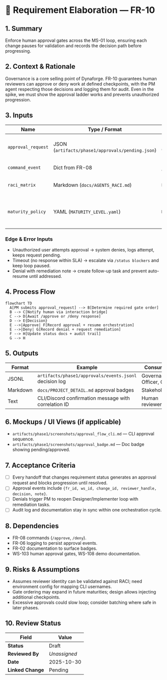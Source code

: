 # 🧩 Requirement Elaboration — FR-10

## 1. Summary
Enforce human approval gates across the MS-01 loop, ensuring each change pauses for validation and records the decision path before progressing.

## 2. Context & Rationale
Governance is a core selling point of Dynaforge. FR-10 guarantees human reviewers can approve or deny work at defined checkpoints, with the PM agent respecting those decisions and logging them for audit. Even in the spike, we must show the approval ladder works and prevents unauthorized progression.

## 3. Inputs
| Name | Type / Format | Example | Notes |
|------|----------------|---------|-------|
| `approval_request` | JSON (`artifacts/phase1/approvals/pending.json`) | `{"fr_id":"FR-10","change_id":"CH-001","stage":"Designer Review"}` | Created when PM pauses for review. |
| `command_event` | Dict from FR-08 | `{"cmd":"/approve","user":"@reviewer","note":"Looks good"}` | Human action. |
| `raci_matrix` | Markdown (`docs/AGENTS_RACI.md`) | `Human Reviewer: Approver` | Confirms user permissions. |
| `maturity_policy` | YAML (`MATURITY_LEVEL.yaml`) | `M0: ["Human Reviewer"]` | Defines required gate order per maturity. |

### Edge & Error Inputs
- Unauthorized user attempts approval → system denies, logs attempt, keeps request pending.
- Timeout (no response within SLA) → escalate via `/status blockers` and keep loop paused.
- Denial with remediation note → create follow-up task and prevent auto-resume until addressed.

## 4. Process Flow
```mermaid
flowchart TD
  A[PM submits approval_request] --> B[Determine required gate order]
  B --> C[Notify human via interaction bridge]
  C --> D[Await /approve or /deny response]
  D --> E{Decision}
  E -->|Approve| F[Record approval + resume orchestration]
  E -->|Deny| G[Record denial + request remediation]
  F --> H[Update status docs + audit trail]
  G --> H
```

## 5. Outputs
| Format | Example | Consumer |
|--------|---------|----------|
| JSONL | `artifacts/phase1/approvals/events.jsonl` decision log | Governance Officer, QA |
| Markdown | `docs/PROJECT_DETAIL.md` approval badges | Stakeholders |
| Text | CLI/Discord confirmation message with correlation ID | Human reviewer |

## 6. Mockups / UI Views (if applicable)
- `artifacts/phase1/screenshots/approval_flow_cli.md` — CLI approval sequence.
- `artifacts/phase1/screenshots/approval_badge.md` — Doc badge showing pending/approved.

## 7. Acceptance Criteria
* [ ] Every handoff that changes requirement status generates an approval request and blocks progression until resolved.
* [ ] Approval events include `{fr_id, ws_id, change_id, reviewer_handle, decision, note}`.
* [ ] Denials trigger PM to reopen Designer/Implementer loop with remediation tasks.
* [ ] Audit log and documentation stay in sync within one orchestration cycle.

## 8. Dependencies
- FR-08 commands (`/approve`, `/deny`).
- FR-06 logging to persist approval events.
- FR-02 documentation to surface badges.
- WS-103 human approval gates, WS-108 demo documentation.

## 9. Risks & Assumptions
- Assumes reviewer identity can be validated against RACI; need environment config for mapping CLI usernames.
- Gate ordering may expand in future maturities; design allows injecting additional checkpoints.
- Excessive approvals could slow loop; consider batching where safe in later phases.

## 10. Review Status
| Field | Value |
|-------|-------|
| **Status** | Draft |
| **Reviewed By** | _Unassigned_ |
| **Date** | 2025-10-30 |
| **Linked Change** | Pending |
